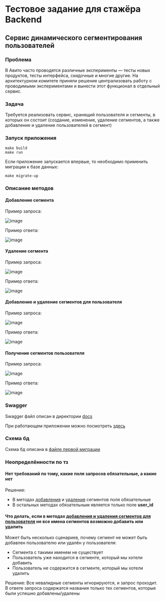 # Тестовое задание для стажёра Backend
## Сервис динамического сегментирования пользователей

### Проблема

В Авито часто проводятся различные эксперименты — тесты новых продуктов, тесты интерфейса, скидочные и многие другие.
На архитектурном комитете приняли решение централизовать работу с проводимыми экспериментами и вынести этот функционал в отдельный сервис.

### Задача

Требуется реализовать сервис, хранящий пользователя и сегменты, в которых он состоит (создание, изменение, удаление сегментов, а также добавление и удаление пользователей в сегмент)

### Запуск приложения

```
make build
make run
```
Если приложение запускается впервые, то необходимо применить миграции к базе данных:
```
make migrate-up
```

### Описание методов

#### Добавление сегмента

Пример запроса:

![image](https://github.com/DenChika/backend-trainee-assignment-2023/assets/79001610/9f88ea40-5d0d-40da-ac17-378f3bcbb957)

Пример ответа:

![image](https://github.com/DenChika/backend-trainee-assignment-2023/assets/79001610/4f926f8f-3b04-440c-b8d5-d352a6209675)

#### Удаление сегмента

Пример запроса:

![image](https://github.com/DenChika/backend-trainee-assignment-2023/assets/79001610/64683a4c-9514-4430-8dd9-2273b835c8db)

Пример ответа:

![image](https://github.com/DenChika/backend-trainee-assignment-2023/assets/79001610/5d77d6e1-21d2-4c82-8990-b1a7e693d861)

#### Добавление и удаление сегментов для пользователя

Пример запроса:

![image](https://github.com/DenChika/backend-trainee-assignment-2023/assets/79001610/6d7a1586-7833-4a95-ae28-6f63ee1eef59)

Пример ответа:

![image](https://github.com/DenChika/backend-trainee-assignment-2023/assets/79001610/16e3b2dc-0770-44e8-9fa4-c92aedb33b95)

#### Получение сегментов пользователя

Пример запроса:

![image](https://github.com/DenChika/backend-trainee-assignment-2023/assets/79001610/2325c917-5040-4fa1-a4df-46d2e5111ec6)

Пример ответа:

![image](https://github.com/DenChika/backend-trainee-assignment-2023/assets/79001610/58b0faf4-a2eb-455b-a168-4ea5fab503c3)

### Swagger

Swagger файл описан в директории [docs](docs)

При работающем приложении можно посмотреть [здесь](http://localhost:8080/swagger/index.html)

### Схема бд

Схема бд описана в [файле первой миграции](migrations/000001_init.up.sql)

### Неопределённости по тз

#### Нет требований по тому, какие поля запросов обязательные, а какие нет

Решение: 
* В методах [добавления](#добавление-сегмента) и [удаления](#удаление-сегмента) сегментов поля обязательные
* В остальных методах обязательным является только поле **user_id**

#### Что делать, если в методах [добавления и удаления сегментов для пользователя](#добавление-и-удаление-сегментов-для-пользователя) не все имена сегментов возможно добавить или удалить

Может быть несколько сценариев, почему сегмент не может быть добавлен пользователю или удалён у пользователя:
* Сегмента с такими именем не существует
* Пользователь уже находится в сегменте, который мы хотели добавить
* Пользователь не содержится в сегменте, который мы хотели удалить

Решение:
Все невалидные сегменты игнорируются, и запрос проходит. В ответе запроса содержатся названия только тех сегментов, которые были успешно добавлены/удалены
